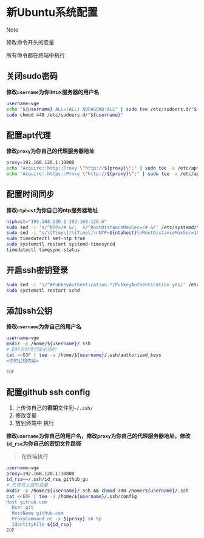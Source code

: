 # 新Ubuntu系统配置

> [!Note]
> 修改命令开头的变量
>
> 所有命令都在终端中执行

## 关闭sudo密码

**修改`username`为你linux服务器的用户名**

```bash
username=vge
echo "${username} ALL=(ALL) NOPASSWD:ALL" | sudo tee /etc/sudoers.d/"${username}"
sudo chmod 440 /etc/sudoers.d/"${username}"

```

## 配置apt代理

**修改`proxy`为你自己的代理服务器地址**
```bash
proxy=192.168.120.1:10808
echo "Acquire::http::Proxy \"http://${proxy}\";" | sudo tee -a /etc/apt/apt.conf.d/proxy.conf
echo "Acquire::https::Proxy \"http://${proxy}\";" | sudo tee -a /etc/apt/apt.conf.d/proxy.conf

```

## 配置时间同步

**修改`ntphost`为你自己的ntp服务器地址**
```bash
ntphost="192.168.120.1 192.168.120.6"
sudo sed -i 's/^NTP=/# &/;  s/^RootDistanceMaxSec=/# &/' /etc/systemd/timesyncd.conf
sudo sed -i "s/\[Time\]/\[Time\]\nNTP=${ntphost}\nRootDistanceMaxSec=100y/" /etc/systemd/timesyncd.conf
sudo timedatectl set-ntp true
sudo systemctl restart systemd-timesyncd
timedatectl timesync-status

```

## 开启ssh密钥登录
```bash
sudo sed -i 's/^#PubkeyAuthentication.*/PubkeyAuthentication yes/' /etc/ssh/sshd_config
sudo systemctl restart sshd

```

## 添加ssh公钥

**修改`username`为你自己的用户名**
```bash
username=vge
mkdir -p /home/${username}/.ssh
# EOF前的空行是必须的
cat <<EOF | tee -a /home/${username}/.ssh/authorized_keys
<你的公钥内容>

EOF

```

## 配置github ssh config

1. 上传你自己的**密钥**文件到`~/.ssh/`
2. 修改变量
3. 放到终端中 执行

**修改`username`为你自己的用户名，修改`proxy`为你自己的代理服务器地址，修改`id_rsa`为你自己的密钥文件路径**

> 在终端执行
```bash
username=vge
proxy=192.168.120.1:10808
id_rsa=~/.ssh/id_rsa_github_gu
# 先修改上面的变量
mkdir -p /home/${username}/.ssh && chmod 700 /home/${username}/.ssh
cat <<EOF | tee -a /home/${username}/.ssh/config
Host github.com
  User git
  HostName github.com
  ProxyCommand nc -x ${proxy} %h %p
  IdentityFile ${id_rsa}
EOF

```
